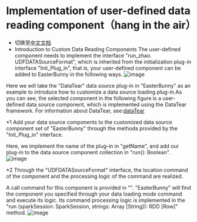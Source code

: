 # Implementation of user-defined data reading component（hang in the air）
- 切换至[中文文档]()
- Introduction to Custom Data Reading Components
The user-defined component needs to implement the interface "run_zhao. UDFDATASourceFormat", which is inherited from the initialization plug-in interface "Init_Plug_in", that is, your user-defined component can be added to EasterBunny in the following ways.
![image](https://user-images.githubusercontent.com/113756063/192914662-01ce0d39-5ee0-404a-9f97-b8b25bd8dcd4.png)

Here we will take the "DataTear" data source plug-in in "EasterBunny" as an example to introduce how to customize a data source loading plug-in.As you can see, the selected component in the following figure is a user-defined data source component, which is implemented using the DataTear framework. For information about DataTear, see:[dataTear](https://github.com/BeardedManZhao/dataTear)

  *1 Add your data source components to the customized data source component set of "EasterBunny" through the methods provided by the "Init_Plug_in" interface.
   
   Here, we implement the name of the plug-in in "getName", and add our plug-in to the data source component collection in "run(): Boolean".
  ![image](https://user-images.githubusercontent.com/113756063/192914398-c0d1d409-2776-4f82-810c-bff93c1aa8d8.png)
  
  *2 Through the "UDFDATASourceFormat" interface, the location command of the component and the processing logic of the command are realized.
  
  A call command for this component is provided in "". "EasterBunny" will find the component you specified through your data loading mode command and execute its logic. Its command processing logic is implemented in the "run (sparkSession: SparkSession, strings: Array [String]): RDD [Row]" method.
  ![image](https://user-images.githubusercontent.com/113756063/192914783-bc9c8d8b-4825-43c2-b1e0-a2cde911ad9a.png)


